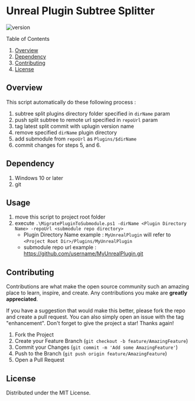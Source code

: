 # Unreal Plugin Subtree Splitter

![version](https://img.shields.io/badge/Version-2.0.0-brightgreen)

<!-- TABLE OF CONTENTS -->
Table of Contents

1. [Overview](#overview)
1. [Dependency](#dependency)
1. [Contributing](#contributing)
1. [License](#license)

<!-- ABOUT THE PROJECT -->

## Overview

This script automatically do these following process :

1. subtree split plugins directory folder specified in `dirName` param
2. push split subtree to remote url specified in `repoUrl` param
3. tag latest split commit with uplugin version name
4. remove specified `dirName` plugin directory
5. add submodule from `repoUrl` as `Plugins/$dirName`
6. commit changes for steps 5, and 6.

## Dependency

1. Windows 10 or later
2. git

<!-- USAGE EXAMPLES -->

## Usage

1. move this script to project root folder
2. execute `.\MigratePluginToSubmodule.ps1 -dirName <Plugin Directory Name> -repoUrl <submodule repo directory>`
    - Plugin Directory Name example : `MyUnrealPlugin` will refer to `<Project Root Dir>/Plugins/MyUnrealPlugin`
    - submodule repo url example : <https://github.com/username/MyUnrealPlugin.git>

<!-- CONTRIBUTING -->

## Contributing

Contributions are what make the open source community such an amazing place to learn, inspire, and create. Any contributions you make are **greatly appreciated**.

If you have a suggestion that would make this better, please fork the repo and create a pull request. You can also simply open an issue with the tag "enhancement".
Don't forget to give the project a star! Thanks again!

1. Fork the Project
2. Create your Feature Branch (`git checkout -b feature/AmazingFeature`)
3. Commit your Changes (`git commit -m 'Add some AmazingFeature'`)
4. Push to the Branch (`git push origin feature/AmazingFeature`)
5. Open a Pull Request

<!-- LICENSE -->

## License

Distributed under the MIT License.

